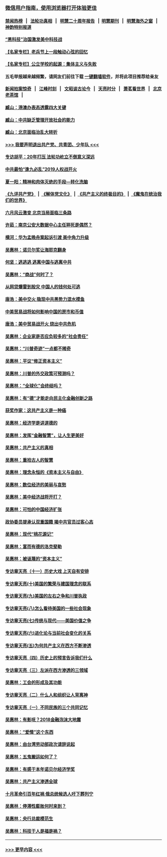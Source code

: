 ### [微信用户指南，使用浏览器打开体验更佳](https://github.com/gfw-breaker/banned-news1/blob/master/indexes/wechat-guide.md?t=0)
#### [禁闻热榜](热点新闻.md?t=0)  &nbsp;&nbsp;|&nbsp;&nbsp; [法轮功真相](https://github.com/gfw-breaker/truth/blob/master/README.md?t=0) &nbsp;&nbsp;|&nbsp;&nbsp; [明慧二十周年报告](https://github.com/gfw-breaker/mh-reports/blob/master/README.md?t=0) &nbsp;&nbsp;|&nbsp;&nbsp;[明慧期刊](https://github.com/gfw-breaker/mh-qikan) &nbsp;&nbsp;|&nbsp;&nbsp; [明慧海外之窗](https://github.com/gfw-breaker/mh-news/blob/master/README.md?t=0) &nbsp;&nbsp;|&nbsp;&nbsp; [神韵特别报道](https://github.com/gfw-breaker/mh-news/blob/master/shenyun.md?t=0)
#### [“黑科技”治国激发美中科技战](../pages/nsc423/n11638056.md?t=02030822) 
#### [【名家专栏】老兵节上一段触动心弦的回忆](../pages/nsc423/n11646016.md?t=02030822) 
#### [【名家专栏】公立学校的起源：集体主义与失败](../pages/nsc423/n11601833.md?t=02030822) 
#### 五毛举报越来越频繁，请网友们前往下载 [一键翻墙软件](https://github.com/gfw-breaker/ssr-accounts)，并将此项目推荐给亲友
#### [新闻拍案惊奇](https://github.com/gfw-breaker/banned-news1/blob/master/pages/link4.md) &nbsp;&nbsp;|&nbsp;&nbsp; [江峰时刻](https://github.com/gfw-breaker/banned-news1/blob/master/pages/link4.md) &nbsp;&nbsp;|&nbsp;&nbsp; [文昭谈古论今](https://github.com/gfw-breaker/banned-news1/blob/master/pages/link4.md) &nbsp;&nbsp;|&nbsp;&nbsp; [天亮时分](https://github.com/gfw-breaker/banned-news1/blob/master/pages/link4.md) &nbsp;&nbsp;|&nbsp;&nbsp; [萧茗看世界](https://github.com/gfw-breaker/banned-news1/blob/master/pages/link4.md) &nbsp;&nbsp;|&nbsp;&nbsp; [北京老茶馆](https://github.com/gfw-breaker/banned-news1/blob/master/pages/link4.md) &nbsp;&nbsp;|&nbsp;&nbsp; 
#### [臧山：港澳办表态透露四大关键](../pages/nsc423/n11421628.md?t=02030822) 
#### [臧山：中共缺乏管理开放社会的能力](../pages/nsc423/n11407457.md?t=02030822) 
#### [臧山：北京面临治乱大转折](../pages/nsc423/n11406895.md?t=02030822) 
#### [>>> 我要声明退出共产党、共青团、少年队 <<<](https://github.com/begood0513/goodnews/blob/master/quit/letter.md) 
#### [专访胡平：20年打压 法轮功屹立不倒意义深远](../pages/nsc423/n11398800.md?t=02030822) 
#### [中共最怕“逢九必乱”2019人权战开火](../pages/nsc423/n11385248.md?t=02030822) 
#### [夏一阳：精神和肉体灭绝的手段—转化洗脑](../pages/nsc423/n11368250.md?t=02030822) 
#### [《九评共产党》](https://github.com/begood0513/9ping.md/blob/master/README.md) &nbsp;|&nbsp; [《解体党文化》](../../../../jtdwh.md/blob/master/README.md)  &nbsp;|&nbsp; [《共产主义的终极目的》](../../../../gczydzjmd.md/blob/master/README.md) &nbsp;|&nbsp; [《魔鬼在统治我们的世界》](../../../../mgztzwmdsj.md/blob/master/README.md) 
#### [六月风云激变 北京当局面临三条路](../pages/nsc423/n11313668.md?t=02030822) 
#### [许茹：南京公安大数据中心主任猝死是偶然？](../pages/nsc423/n11064744.md?t=02030822) 
#### [横河：华为孟晚舟案起诉引渡 美中角力升级](../pages/nsc423/n11027230.md?t=02030822) 
#### [吴惠林：诺贝尔奖让海耶克翻身](../pages/nsc423/n10890049.md?t=02030822) 
#### [何坚：逃逃逃 逃离中国与逃离中共](../pages/nsc423/n10592891.md?t=02030822) 
#### [吴惠林：“商战”何时了？](../pages/nsc423/n10573558.md?t=02030822) 
#### [从网贷爆雷到股灾 中国人的钱何处可逃](../pages/nsc423/n10572800.md?t=02030822) 
#### [唐浩：美中交火 隐现中共黑势力混水摸鱼](../pages/nsc423/n10544040.md?t=02030822) 
#### [中美贸易战将如何影响中国的房市和币值](../pages/nsc423/n10543697.md?t=02030822) 
#### [唐浩：美中贸易战开火 烧出中共危机](../pages/nsc423/n10540126.md?t=02030822) 
#### [吴惠林：企业家是否应负较多的“社会责任”](../pages/nsc423/n10535022.md?t=02030822) 
#### [吴惠林：“川普奇迹”一点都不稀奇](../pages/nsc423/n10512808.md?t=02030822) 
#### [吴惠林：平议“修正资本主义”](../pages/nsc423/n10495724.md?t=02030822) 
#### [吴惠林：川普的外交政策可预测吗？](../pages/nsc423/n10462387.md?t=02030822) 
#### [吴惠林：“全球化”会终结吗？](../pages/nsc423/n10452838.md?t=02030822) 
#### [吴惠林：有“德”才能走向民主化金融创新之路](../pages/nsc423/n10432292.md?t=02030822) 
#### [获奖作家：这共产主义是一种癌](../pages/nsc423/n10431541.md?t=02030822) 
#### [吴惠林：经济学是讲道德的](../pages/nsc423/n10398014.md?t=02030822) 
#### [吴惠林：发挥“金融智慧”，让人生更美好](../pages/nsc423/n10375019.md?t=02030822) 
#### [吴惠林：共产主义的真相](../pages/nsc423/n10351394.md?t=02030822) 
#### [吴惠林：重拾古人的智慧](../pages/nsc423/n10337691.md?t=02030822) 
#### [吴惠林：理念永恒的《资本主义与自由》](../pages/nsc423/n10316274.md?t=02030822) 
#### [吴惠林：数位经济的美丽与哀愁](../pages/nsc423/n10292946.md?t=02030822) 
#### [吴惠林：美中经济战将开打？](../pages/nsc423/n10258825.md?t=02030822) 
#### [吴惠林：可怕的中国经济扩张](../pages/nsc423/n10219147.md?t=02030822) 
#### [政协委员提承认双重国籍 揭中共官员过客心态](../pages/nsc423/n10208809.md?t=02030822) 
#### [吴惠林：现代“桃花源记”](../pages/nsc423/n10185234.md?t=02030822) 
#### [吴惠林：富而有德的洛克斐勒](../pages/nsc423/n10142264.md?t=02030822) 
#### [吴惠林：被诬蔑的“资本主义”](../pages/nsc423/n10124816.md?t=02030822) 
#### [专访章天亮（十一）历史大戏 上天自有安排](../pages/nsc423/n10094905.md?t=02030822) 
#### [专访章天亮(十)美国的繁荣与建国理念的联系](../pages/nsc423/n10094899.md?t=02030822) 
#### [专访章天亮(九)美国的左右之争和川普执政](../pages/nsc423/n10094889.md?t=02030822) 
#### [专访章天亮(八)怎么看待美国的一些社会现象](../pages/nsc423/n10094857.md?t=02030822) 
#### [专访章天亮(七)传统与现代——美国价值之争](../pages/nsc423/n10093140.md?t=02030822) 
#### [专访章天亮(六)进化论与当前社会变化的关系](../pages/nsc423/n10092036.md?t=02030822) 
#### [专访章天亮(五)为何共产主义在西方不断渗透](../pages/nsc423/n10083620.md?t=02030822) 
#### [专访章天亮（四）历史上的预言告诉我们什么](../pages/nsc423/n10083606.md?t=02030822) 
#### [专访章天亮（三）左派在西方渗透的三领域](../pages/nsc423/n10081115.md?t=02030822) 
#### [吴惠林：工会的形成及其功能](../pages/nsc423/n10080633.md?t=02030822) 
#### [专访章天亮（二）什么人和组织让人背离神](../pages/nsc423/n10076637.md?t=02030822) 
#### [专访章天亮（一）不同民族的三个共同记忆](../pages/nsc423/n10074188.md?t=02030822) 
#### [吴惠林：有影呒？2018金融泡沫大地震](../pages/nsc423/n10040534.md?t=02030822) 
#### [吴惠林：“爱情”这个东西](../pages/nsc423/n10019423.md?t=02030822) 
#### [吴惠林：由台湾劳动部政次请辞说起](../pages/nsc423/n9979679.md?t=02030822) 
#### [吴惠林：五鬼搬运如何了？](../pages/nsc423/n9925338.md?t=02030822) 
#### [吴惠林：有感于本年诺贝尔经济学奖](../pages/nsc423/n9871883.md?t=02030822) 
#### [吴惠林：共产主义渗透全球](../pages/nsc423/n9812748.md?t=02030822) 
#### [十月革命引百年红祸 俄总统候选人吁下葬列宁](../pages/nsc423/n9810182.md?t=02030822) 
#### [吴惠林：停滞性膨胀何时来到？](../pages/nsc423/n9764136.md?t=02030822) 
#### [吴惠林：央行总裁模范生](../pages/nsc423/n9728134.md?t=02030822) 
#### [吴惠林：科技于人是福是祸？](../pages/nsc423/n9672982.md?t=02030822) 

----
#### [ >>> 更早内容 <<< ](../indexes/nsc423-earlier.md)
